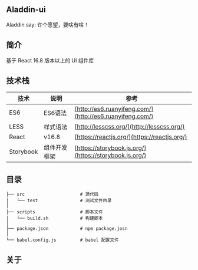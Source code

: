 Aladdin-ui
---

Aladdin say: 许个愿望，要啥有啥！

## 简介

基于 React 16.8 版本以上的 UI 组件库

## 技术栈

|  技术  | 说明 | 参考 |
|---|---|---|
| ES6 | ES6语法 | [http://es6.ruanyifeng.com/](http://es6.ruanyifeng.com/) |
| LESS | 样式语法 | [http://lesscss.org/](http://lesscss.org/) |
| React | v16.8 | [https://reactjs.org/](https://reactjs.org/) |
| Storybook | 组件开发框架 | [https://storybook.js.org/](https://storybook.js.org/) |

## 目录

```
├── src                     # 源代码
│   └── test                # 测试文件目录
│
├── scripts                 # 脚本文件
│   └── build.sh            # 构建脚本
│
├── package.json            # npm package.josn
│
└── babel.config.js         # babel 配置文件
```

## 关于

